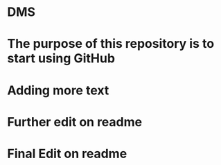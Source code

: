 # DMS
# The purpose of this repository is to start using GitHub
# Adding more text
# Further edit on readme
# Final Edit on readme

